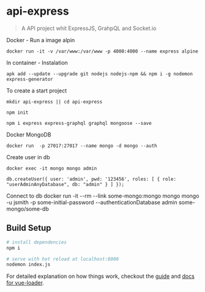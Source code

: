 # api-express

> A API project whit ExpressJS, GrahpQL and Socket.io

Docker - Run a image alpin

    docker run -it -v /var/www:/var/www -p 4000:4000 --name express alpine

In container - Instalation

    apk add --update --upgrade git nodejs nodejs-npm && npm i -g nodemon express-generator

To create a start project
    
    mkdir api-express || cd api-express

    npm init

    npm i express express-graphql graphql mongoose --save

Docker MongoDB

    docker run  -p 27017:27017 --name mongo -d mongo --auth

Create user in db

    docker exec -it mongo mongo admin

    db.createUser({ user: 'admin', pwd: '123456', roles: [ { role: "userAdminAnyDatabase", db: "admin" } ] });

Connect to db
    docker run -it --rm --link some-mongo:mongo mongo mongo -u jsmith -p some-initial-password --authenticationDatabase admin some-mongo/some-db

## Build Setup

``` bash
# install dependencies
npm i

# serve with hot reload at localhost:8080
nodemon index.js
```

For detailed explanation on how things work, checkout the [guide](http://vuejs-templates.github.io/webpack/) and [docs for vue-loader](http://vuejs.github.io/vue-loader).
